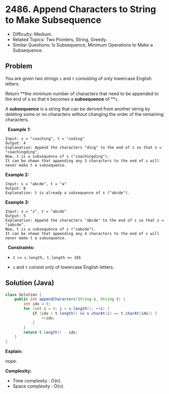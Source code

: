 # 2486. Append Characters to String to Make Subsequence

- Difficulty: Medium.
- Related Topics: Two Pointers, String, Greedy.
- Similar Questions: Is Subsequence, Minimum Operations to Make a Subsequence.

## Problem

You are given two strings ```s``` and ```t``` consisting of only lowercase English letters.

Return **the minimum number of characters that need to be appended to the end of **```s```** so that **```t```** becomes a **subsequence** of **```s```.

A **subsequence** is a string that can be derived from another string by deleting some or no characters without changing the order of the remaining characters.

 
**Example 1:**

```
Input: s = "coaching", t = "coding"
Output: 4
Explanation: Append the characters "ding" to the end of s so that s = "coachingding".
Now, t is a subsequence of s ("coachingding").
It can be shown that appending any 3 characters to the end of s will never make t a subsequence.
```

**Example 2:**

```
Input: s = "abcde", t = "a"
Output: 0
Explanation: t is already a subsequence of s ("abcde").
```

**Example 3:**

```
Input: s = "z", t = "abcde"
Output: 5
Explanation: Append the characters "abcde" to the end of s so that s = "zabcde".
Now, t is a subsequence of s ("zabcde").
It can be shown that appending any 4 characters to the end of s will never make t a subsequence.
```

 
**Constraints:**


	
- ```1 <= s.length, t.length <= 105```
	
- ```s``` and ```t``` consist only of lowercase English letters.



## Solution (Java)

```java
class Solution {
    public int appendCharacters(String s, String t) {
        int idx = 0;
        for (int i = 0; i < s.length(); ++i) {
            if (idx < t.length() && s.charAt(i) == t.charAt(idx)) {
                ++idx;
            }
        }
        return t.length() - idx;
    }
}
```

**Explain:**

nope.

**Complexity:**

* Time complexity : O(n).
* Space complexity : O(n).
